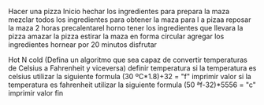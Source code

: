 Hacer una pizza
Inicio
hechar los ingredientes para prepara la maza
mezclar todos los ingredientes para obtener la maza para l a pizaa
reposar la maza 2 horas 
precalentarel horno 
tener los ingredientes que llevara la pizza
amazar la pizza 
estirar la maza en forma circular 
agregar los ingredientes 
hornear por 20 minutos 
disfrutar

Hot N cold (Defina un algoritmo que sea capaz de convertir temperaturas de Celsius a Fahrenheit y viceversa)
definir temperatura
si la temperatura es celsius utilizar la siguiente formula
   (30 ºC*1.8)+32 = "f"
imprimir valor 
si la temperatura es fahrenheit utilizar la siguiente formula
   (50 ªf-32)*5556 = "c"
imprimir valor 
fin 

